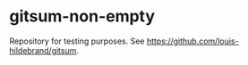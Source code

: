 # gitsum-non-empty
Repository for testing purposes. See https://github.com/louis-hildebrand/gitsum.

